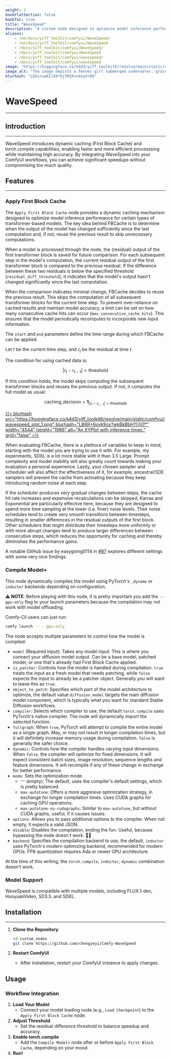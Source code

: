 ```yaml
---
weight: 3
bookFlatSection: false
bookToC: true
title: "WaveSpeed"
description: "A custom node designed to optimize model inference performance in ComfyUI."
aliases:
    - /en/docs/yiff_toolkit/comfyui/WaveSpeed/
    - /en/docs/yiff_toolkit/comfyui/WaveSpeed
    - /docs/yiff_toolkit/comfyui/WaveSpeed/
    - /docs/yiff_toolkit/comfyui/WaveSpeed
    - /docs/yiff_toolkit/comfyui/wavespeed/
    - /docs/yiff_toolkit/comfyui/wavespeed
image: "https://huggingface.co/k4d3/yiff_toolkit6/resolve/main/static/comfywave_resized.jpg"
image_alt: "The image depicts a fennec girl submerged underwater, gracefully swimming beneath the surface. She has blonde, slightly tousled hair, large fennec-like ears with white fur at the tips, and a bushy, cream-colored tail. She is dressed in a dark blue oversized jacket, which drapes loosely over her form, and wears black shoes. Her expression is calm and serene as she gazes toward the viewer, with small bubbles escaping toward the water's surface, which is illuminated by soft sunlight filtering from above. The deep blue hue of the surrounding water contrasts with her light fur and clothing, creating a visually striking composition that conveys a tranquil and dreamlike atmosphere."
blurhash: "LG5s+uaKI]X8*0jYM{R+n4oyVrRQ"
---
```


<!--markdownlint-disable MD025 MD033 MD038 -->

# WaveSpeed

---

## Introduction

---

WaveSpeed introduces dynamic caching (First Block Cache) and torch.compile capabilities, enabling faster and more efficient processsing while maintaining high accuracy. By integrating WaveSpeed into your ComfyUI workflows, you can achieve significant speedups without compromising too much quality.

## Features

---

### Apply First Block Cache

The `Apply First Block Cache` node provides a dynamic caching mechanism designed to optimize model inference performance for certain types of transformer-based models. The key idea behind FBCache is to determine when the output of the model has changed sufficiently since the last computation and, if not, reuse the previous result to skip unnecessary computations.

When a model is processed through the node, the (residual) output of the first transformer block is saved for future comparison. For each subsequent step in the model's computation, the current residual output of the first transformer block is compared to the previous residual. If the difference between these two residuals is below the specified threshold (`residual_diff_threshold`), it indicates that the model's output hasn't changed significantly since the last computation.

When the comparison indicates minimal change, FBCache decides to reuse the previous result. This skips the computation of all subsequent transformer blocks for the current time step. To prevent over-reliance on cached results and maintain model accuracy, a limit can be set on how many consecutive cache hits can occur (`max_consecutive_cache_hits`). This ensures that the model periodically recomputes to incorporate new input information.

The `start` and `end` parameters define the time range during which FBCache can be applied.

Let $t$ be the current time step, and $r_t$ be the residual at time $t$.

The condition for using cached data is:

$$
|r_t - r_{t-1}| < \text{threshold}
$$

If this condition holds, the model skips computing the subsequent transformer blocks and reuses the previous output. If not, it computes the full model as usual:

$$
\text{caching_decision} = \mathbf{1}_{|r_t - r_{t-1}| < \text{threshold}}
$$

<a href="https://huggingface.co/k4d3/yiff_toolkit6/resolve/main/static/comfyui/wavespeed_plot_1.png">
{{< blurhash
  src="https://huggingface.co/k4d3/yiff_toolkit6/resolve/main/static/comfyui/wavespeed_plot_1.png"
  blurhash="LB6R+6ovk9ox?wkBkBbH?[j]j[f*"
  width="4544"
  height="1986"
  alt="An XYPlot with inference times."
  grid="false"
>}}
</a>

When evaluating FBCache, there is a plethora of variables to keep in mind, starting with the model you are trying to use it with. For example, my experiments, SDXL is a lot more stable with it than 3.5 Large. Prompt complexity and model stability will also greatly count towards making your evaluation a personal experience. Lastly, your chosen sampler and scheduler will also affect the effectiveness of it, for example, ancestral/SDE samplers will prevent the cache from activating because they keep introducing random noise at each step.

If the scheduler produces very gradual changes between steps, the cache hit rate increases and expensive recalculations can be skipped, Karras and Exponential are particularly effective here, because they are designed to spend more time sampling at the lower (i.e. finer) noise levels. Their noise schedules tend to create very smooth transitions between timesteps, resulting in smaller differences in the residual outputs of the first block. Other schedulers that might distribute their timesteps more uniformly or with more abrupt changes tend to produce larger differences between consecutive steps, which reduces the opportunity for caching and thereby diminishes the performance gains.

A notable GitHub issue by easygoing0114 in [#87](https://github.com/chengzeyi/Comfy-WaveSpeed/issues/87) explores different settings with some very nice findings.

### Compile Model+

This node dynamically compiles the model using PyTorch's `_dynamo` or `inductor` backends depending on configuration.

⚠️ **NOTE**: Before playing with this node, it is pretty important you add the `--gpu-only` flag to your launch parameters because the compilation may not work with model offloading.

Comfy-Cli users can just run:

```bash
comfy launch -- --gpu-only
```

The node accepts multiple parameters to control how the model is compiled:
  - `model` (Required Input): Takes any model input. This is where you connect your diffusion model output. Can be a base model, patched model, or one that's already had First Block Cache applied.
  - `is_patcher`: Controls how the model is handled during compilation. `true` treats the input as a fresh model that needs patching, while `false` expects the input to already be a patcher object. Generally you will want to leave this as `true`.
  - `object_to_patch`: Specifies which part of the model architecture to optimize, the default value `diffusion_model` targets the main diffusion model component, which is typically what you want for standard Stable Diffusion workflows.
  - `compiler`: Selects which compiler to use, the default `torch.compile` uses PyTorch's native compiler. The node will dynamically import the selected function.
  - `fullgraph`: When `true`, PyTorch will attempt to compile the entire model as a single graph. May, or may not result in longer compilation times, but it will definitely increase memory usage during compilation. `false` is generally the safer choice.
  - `dynamic`: Controls how the compiler handles varying input dimensions.
    When `false`, the compiler will optimize for fixed dimensions. It will expect consistent batch sizes, image resolution, sequence lengths and feature dimensions. It will recompile if any of these change in exchange for better performance.
  - `mode`: Sets the optimization mode.
    - `""` (empty): The default, uses the compiler's default settings, which is pretty balanced.
    - `max-autotune`: Offers a more aggresive optimization strategy, in exchange for longer compilation times. Uses CUDA graphs for caching GPU operations.
    - `max-autotune-no-cudagraphs`: Similar to `max-autotune`, but without CUDA graphs, useful, if it causes issues.
  - `options`: Allows you to pass additional options to the compiler. When not empty, it expects a valid JSON.
  - `disable`: Disables the compilation, ending the fun. Useful, because bypassing the node doesn't work. 🤷‍♂️
  - `backend`: Specifies the compilation backend to use, the default, `inductor` uses PyTorch's modern optimizing backend, recommended for modern GPUs. FP8 quantization requires Ada or newer GPU architecture.

At the time of this writing, the `torch.compile`, `inductor`, `dynamic` combination doesn't work.

<!--
#### `option` Options

Tuning Settings

```json
{
    "max_autotune": true,
    "max_autotune_depth": 5,
    "optimize_ctx": true
}
```

```json
{
    "max_autotune": true,
    "max_autotune_depth": 5,
    "optimize_ctx": true,
    "use_runtime_fusion": true,
    "size_asserts": false,
    "max_parallel_chunks": 8
}
```

Memory Optimization

```json
{
    "max_autotune": true,
    "min_memory": true,
    "max_recursive_depth": 3
}
```

Debug

```json
{
    "debug": true,
    "trace.enabled": true,
    "trace.graph_diagram": true
}
```
-->

<!-- ⚠️ TODO: Benchmarking -->

### Model Support

WaveSpeed is compatible with multiple models, including FLUX.1-dev, HunyuanVideo, SD3.5, and SDXL.

## Installation

---

1. **Clone the Repository**
   ```bash
   cd custom_nodes
   git clone https://github.com/chengzeyi/Comfy-WaveSpeed
   ```

2. **Restart ComfyUI**
   - After installation, restart your ComfyUI instance to apply changes.

## Usage

### Workflow Integration
1. **Load Your Model**
   - Connect your model loading node (e.g., `Load Checkpoint`) to the `Apply First Block Cache` node.
2. **Adjust Threshold**
   - Set the residual difference threshold to balance speedup and accuracy.
3. **Enable torch.compile**
   - Add the `Compile Model+` node after or before `Apply First Block Cache`, depending on your mood.
4. **Run!**

<!--

### Example Workflows
- **FLUX.1-dev**: `workflows/flux.json`
- **HunyuanVideo**: `workflows/hunyuan_video.json`
- **SD3.5**: `workflows/sd3.5.json`

-->
